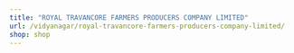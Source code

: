 ```yaml
---
title: "ROYAL TRAVANCORE FARMERS PRODUCERS COMPANY LIMITED"
url: /vidyanagar/royal-travancore-farmers-producers-company-limited/
shop: shop
---
```

